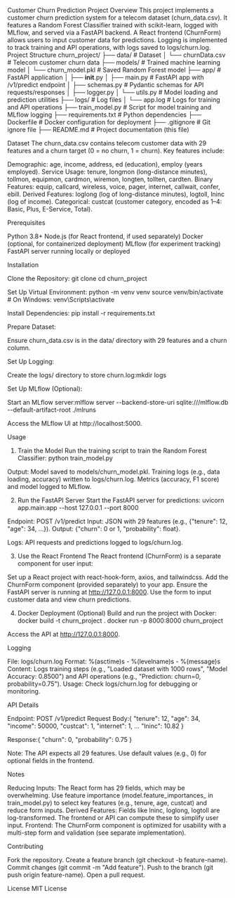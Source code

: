 Customer Churn Prediction Project
Overview
This project implements a customer churn prediction system for a telecom dataset (churn_data.csv). It features a Random Forest Classifier trained with scikit-learn, logged with MLflow, and served via a FastAPI backend. A React frontend (ChurnForm) allows users to input customer data for predictions. Logging is implemented to track training and API operations, with logs saved to logs/churn.log.
Project Structure
churn_project/
├── data/                      # Dataset
│   └── churnData.csv         # Telecom customer churn data
├── models/                    # Trained machine learning model
│   └── churn_model.pkl        # Saved Random Forest model
├── app/                       # FastAPI application
│   ├── __init__.py
│   ├── main.py                # FastAPI app with /v1/predict endpoint
│   ├── schemas.py             # Pydantic schemas for API requests/responses
│   ├── logger.py 
│   └── utils.py               # Model loading and prediction utilities
├── logs/                      # Log files
│   └── app.log              # Logs for training and API operations
├── train_model.py             # Script for model training and MLflow logging
├── requirements.txt           # Python dependencies
├── Dockerfile                 # Docker configuration for deployment
├── .gitignore                 # Git ignore file
├── README.md                  # Project documentation (this file)

Dataset
The churn_data.csv contains telecom customer data with 29 features and a churn target (0 = no churn, 1 = churn). Key features include:

Demographic: age, income, address, ed (education), employ (years employed).
Service Usage: tenure, longmon (long-distance minutes), tollmon, equipmon, cardmon, wiremon, longten, tollten, cardten.
Binary Features: equip, callcard, wireless, voice, pager, internet, callwait, confer, ebill.
Derived Features: loglong (log of long-distance minutes), logtoll, lninc (log of income).
Categorical: custcat (customer category, encoded as 1–4: Basic, Plus, E-Service, Total).

Prerequisites

Python 3.8+
Node.js (for React frontend, if used separately)
Docker (optional, for containerized deployment)
MLflow (for experiment tracking)
FastAPI server running locally or deployed

Installation

Clone the Repository:
git clone <repository-url>
cd churn_project


Set Up Virtual Environment:
python -m venv venv
source venv/bin/activate  # On Windows: venv\Scripts\activate


Install Dependencies:
pip install -r requirements.txt


Prepare Dataset:

Ensure churn_data.csv is in the data/ directory with 29 features and a churn column.


Set Up Logging:

Create the logs/ directory to store churn.log:mkdir logs




Set Up MLflow (Optional):

Start an MLflow server:mlflow server --backend-store-uri sqlite:///mlflow.db --default-artifact-root ./mlruns


Access the MLflow UI at http://localhost:5000.



Usage
1. Train the Model
Run the training script to train the Random Forest Classifier:
python train_model.py


Output:
Model saved to models/churn_model.pkl.
Training logs (e.g., data loading, accuracy) written to logs/churn.log.
Metrics (accuracy, F1 score) and model logged to MLflow.



2. Run the FastAPI Server
Start the FastAPI server for predictions:
uvicorn app.main:app --host 127.0.0.1 --port 8000


Endpoint: POST /v1/predict
Input: JSON with 29 features (e.g., {"tenure": 12, "age": 34, ...}).
Output: {"churn": 0 or 1, "probability": float}.


Logs: API requests and predictions logged to logs/churn.log.

3. Use the React Frontend
The React frontend (ChurnForm) is a separate component for user input:

Set up a React project with react-hook-form, axios, and tailwindcss.
Add the ChurnForm component (provided separately) to your app.
Ensure the FastAPI server is running at http://127.0.0.1:8000.
Use the form to input customer data and view churn predictions.

4. Docker Deployment (Optional)
Build and run the project with Docker:
docker build -t churn_project .
docker run -p 8000:8000 churn_project


Access the API at http://127.0.0.1:8000.

Logging

File: logs/churn.log
Format: %(asctime)s - %(levelname)s - %(message)s
Content: Logs training steps (e.g., "Loaded dataset with 1000 rows", "Model Accuracy: 0.8500") and API operations (e.g., "Prediction: churn=0, probability=0.75").
Usage: Check logs/churn.log for debugging or monitoring.

API Details

Endpoint: POST /v1/predict
Request Body:{
  "tenure": 12,
  "age": 34,
  "income": 50000,
  "custcat": 1,
  "internet": 1,
  ...
  "lninc": 10.82
}


Response:{
  "churn": 0,
  "probability": 0.75
}


Note: The API expects all 29 features. Use default values (e.g., 0) for optional fields in the frontend.

Notes

Reducing Inputs: The React form has 29 fields, which may be overwhelming. Use feature importance (model.feature_importances_ in train_model.py) to select key features (e.g., tenure, age, custcat) and reduce form inputs.
Derived Features: Fields like lninc, loglong, logtoll are log-transformed. The frontend or API can compute these to simplify user input.
Frontend: The ChurnForm component is optimized for usability with a multi-step form and validation (see separate implementation).

Contributing

Fork the repository.
Create a feature branch (git checkout -b feature-name).
Commit changes (git commit -m "Add feature").
Push to the branch (git push origin feature-name).
Open a pull request.

License
MIT License